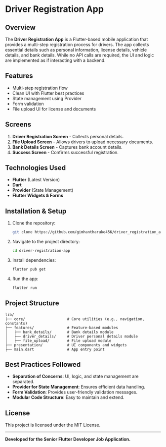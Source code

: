 # Driver Registration App

## Overview

The **Driver Registration App** is a Flutter-based mobile application that provides a multi-step registration process for drivers. The app collects essential details such as personal information, license details, vehicle details, and bank details. While no API calls are required, the UI and logic are implemented as if interacting with a backend.

## Features

- Multi-step registration flow
- Clean UI with Flutter best practices
- State management using Provider
- Form validation
- File upload UI for license and documents

## Screens

1. **Driver Registration Screen** - Collects personal details.
2. **File Upload Screen** - Allows drivers to upload necessary documents.
3. **Bank Details Screen** - Captures bank account details.
4. **Success Screen** - Confirms successful registration.

## Technologies Used

- **Flutter** (Latest Version)
- **Dart**
- **Provider** (State Management)
- **Flutter Widgets & Forms**

## Installation & Setup

1. Clone the repository:
   ```sh
   git clone https://github.com/gimhantharuke456/driver_registration_app
   ```
2. Navigate to the project directory:
   ```sh
   cd driver-registration-app
   ```
3. Install dependencies:
   ```sh
   flutter pub get
   ```
4. Run the app:
   ```sh
   flutter run
   ```

## Project Structure

```
lib/
├── core/                   # Core utilities (e.g., navigation, constants)
├── features/               # Feature-based modules
│   ├── bank_details/       # Bank details module
│   ├── driver_details/     # Driver personal details module
│   ├── file_upload/        # File upload module
├── presentation/           # UI components and widgets
├── main.dart               # App entry point
```

## Best Practices Followed

- **Separation of Concerns**: UI, logic, and state management are separated.
- **Provider for State Management**: Ensures efficient data handling.
- **Form Validation**: Provides user-friendly validation messages.
- **Modular Code Structure**: Easy to maintain and extend.

## License

This project is licensed under the MIT License.

---

**Developed for the Senior Flutter Developer Job Application.**
